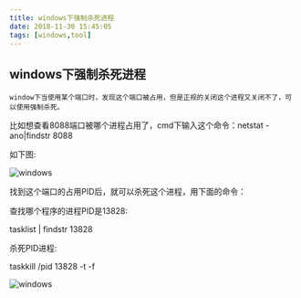 ```yaml
---
title: windows下强制杀死进程
date: 2018-11-30 15:45:05
tags: [windows,tool]
---
```

## windows下强制杀死进程
```
window下当使用某个端口时，发现这个端口被占用，但是正规的关闭这个进程又关闭不了，可以使用强制杀死。
```

<!-- more -->

比如想查看8088端口被哪个进程占用了，cmd下输入这个命令：netstat   -ano|findstr 8088

如下图:

![windows](/assets/images/tools/windows-001.png)


找到这个端口的占用PID后，就可以杀死这个进程，用下面的命令：

查找哪个程序的进程PID是13828:

tasklist | findstr 13828

杀死PID进程:

taskkill /pid 13828 -t -f

![windows](/assets/images/tools/windows-002.png)
